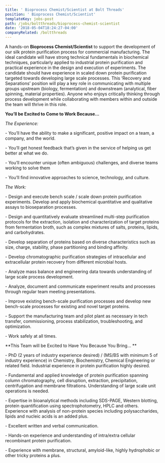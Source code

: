 ```yaml
---
title: ' Bioprocess Chemist/Scientist at Bolt Threads'
position: ' Bioprocess Chemist/Scientist'
templateKey: jobs-post
path: /jobs/boltthreads/bioprocess-chemist-scientist
date: '2018-05-04T18:24:27-04:00'
companyRelated: /boltthreads
---
```

A hands-on **Bioprocess Chemist/Scientist** to support the development of our silk protein purification process for commercial manufacturing. The ideal candidate will have strong technical fundamentals in biochemical techniques, particularly applied to industrial protein purification and practical experience in the design and execution of experiments. The candidate should have experience in scaled down protein purification targeted towards developing large scale processes. This ‘Recovery and Separations’ position will play a key role in communicating with multiple groups upstream (biology, fermentation) and downstream (analytical, fiber spinning, material properties). Anyone who enjoys critically thinking through process development while collaborating with members within and outside the team will thrive in this role.



**You’ll be Excited to Come to Work Because…**

_The Experience:_

\- You’ll have the ability to make a significant, positive impact on a team, a company, and the world.

\- You’ll get honest feedback that’s given in the service of helping us get better at what we do.

\- You’ll encounter unique (often ambiguous) challenges, and diverse teams working to solve them

\- You’ll find innovative approaches to science, technology, and culture.



_The Work:_

\- Design and execute bench scale / scale down protein purification experiments. Develop and apply biochemical quantitative and qualitative assays to bioseparation processes.

\- Design and quantitatively evaluate streamlined multi-step purification protocols for the extraction, isolation and characterization of target proteins from fermentation broth, such as complex mixtures of salts, proteins, lipids, and carbohydrates.

\- Develop separation of proteins based on diverse characteristics such as size, charge, stability, phase partitioning and binding affinity.

\- Develop chromatographic purification strategies of intracellular and extracellular protein recovery from different microbial hosts.

\- Analyze mass balance and engineering data towards understanding of large scale process development.

\- Analyze, document and communicate experiment results and processes through regular team meeting presentations.

\- Improve existing bench-scale purification processes and develop new bench-scale processes for existing and novel target proteins.

\- Support the manufacturing team and pilot plant as necessary in tech transfer, commissioning, process stabilization, troubleshooting, and optimization.

\- Work safely at all times.



**This Team will be Excited to Have You Because You Bring... **

\- PhD (2 years of industry experience desired) / (MS/BS with minimum 5 of industry experience) in Chemistry, Biochemistry, Chemical Engineering or related field. Industrial experience in protein purification highly desired.

\- Fundamental and applied knowledge of protein purification spanning column chromatography, cell disruption, extraction, precipitation, centrifugation and membrane filtrations. Understanding of large scale unit operations is needed.

\- Expertise in bioanalytical methods including SDS-PAGE, Western blotting, protein quantification using spectrophotometry, HPLC and others. Experience with analysis of non-protein species including polysaccharides, lipids and nucleic acids is an added plus.

\- Excellent written and verbal communication.

\- Hands-on experience and understanding of intra/extra cellular recombinant protein purification.

\- Experience with membrane, structural, amyloid-like, highly hydrophobic or other tricky proteins a plus.
